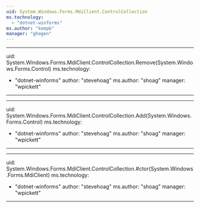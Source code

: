 ```yaml
---
uid: System.Windows.Forms.MdiClient.ControlCollection
ms.technology: 
  - "dotnet-winforms"
ms.author: "kempb"
manager: "ghogen"
---
```


---
uid: System.Windows.Forms.MdiClient.ControlCollection.Remove(System.Windows.Forms.Control)
ms.technology: 
  - "dotnet-winforms"
author: "stevehoag"
ms.author: "shoag"
manager: "wpickett"
---

---
uid: System.Windows.Forms.MdiClient.ControlCollection.Add(System.Windows.Forms.Control)
ms.technology: 
  - "dotnet-winforms"
author: "stevehoag"
ms.author: "shoag"
manager: "wpickett"
---

---
uid: System.Windows.Forms.MdiClient.ControlCollection.#ctor(System.Windows.Forms.MdiClient)
ms.technology: 
  - "dotnet-winforms"
author: "stevehoag"
ms.author: "shoag"
manager: "wpickett"
---
